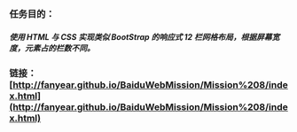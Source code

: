 ### 任务目的：
##### 使用 HTML 与 CSS 实现类似 BootStrap 的响应式 12 栏网格布局，根据屏幕宽度，元素占的栏数不同。
### 链接： [http://fanyear.github.io/BaiduWebMission/Mission%208/index.html](http://fanyear.github.io/BaiduWebMission/Mission%208/index.html)
